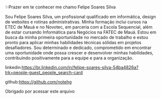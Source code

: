 ✨Prazer em te conhecer me chamo Felipe Soares Silva

Sou Felipe Soares Silva, um profissional qualificado em informática, design de websites e rotinas administrativas. Minha formação inclui cursos na ETEC de Mauá e no Novotec, em parceria com a Escola Sequencial, além de estar cursando Informática para Negócios na FATEC de Mauá. Estou em busca da minha primeira oportunidade no mercado de trabalho e estou pronto para aplicar minhas habilidades técnicas sólidas em projetos desafiadores. Sou determinado e dedicado, comprometido em encontrar uma oportunidade onde possa crescer e desenvolver minhas habilidades, contribuindo positivamente para a equipe e para a organização.


linkedin:https://br.linkedin.com/in/felipe-soares-silva-54ba4826a?trk=people-guest_people_search-card

github:https://github.com/notehg

Obrigado por acessar este arquivo




